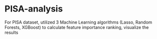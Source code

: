 # PISA-analysis
For PISA dataset, utilized 3 Machine Learning algorithms (Lasso, Random Forests, XGBoost) to calculate feature importance ranking, visualize the results

